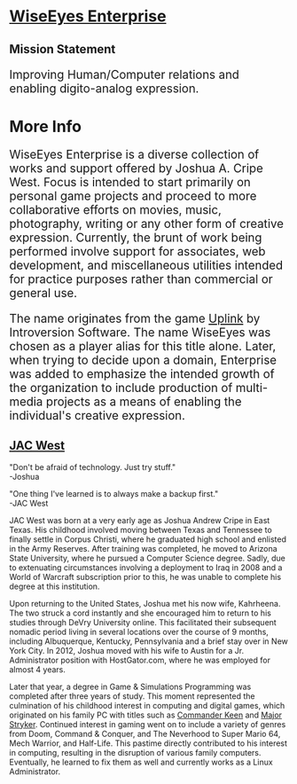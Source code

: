 <html><body><h1><a href="/pages/about-wee.html">WiseEyes Enterprise</a></h1>
<h2>Mission Statement</h2>
<p style="font-size: 1.5em;">Improving Human/Computer relations and enabling digito-analog expression.</p>

<h1><strong>More Info</strong></h1>
<p style="font-size: 1.5em;">WiseEyes Enterprise is a diverse collection of works and support offered by Joshua A. Cripe West. Focus is intended to start primarily on personal game projects and proceed to more collaborative efforts on movies, music, photography, writing or any other form of creative expression. Currently, the brunt of work being performed involve support for associates, web development, and miscellaneous utilities intended for practice purposes rather than commercial or general use.</p>
<p style="font-size: 1.5em;">The name originates from the game <a title="Uplink on Steam" href="http://store.steampowered.com/app/1510/" target="_blank">Uplink</a> by Introversion Software. The name WiseEyes was chosen as a player alias for this title alone. Later, when trying to decide upon a domain, Enterprise was added to emphasize the intended growth of the organization to include production of multi-media projects as a means of enabling the individual's creative expression.</p></body></html><html><body><p>
<h2><a href="/pages/about-jacwest.html">JAC West</a></h2>
<p>"Don't be afraid of technology. Just try stuff."<br/>
-Joshua</p>

<p>"One thing I've learned is to always make a backup first."<br/>
-JAC West</p>

<p>JAC West was born at a very early age as Joshua Andrew Cripe in East Texas. His childhood involved moving between Texas and Tennessee to finally settle in Corpus Christi, where he graduated high school and enlisted in the Army Reserves. After training was completed, he moved to Arizona State University, where he pursued a Computer Science degree. Sadly, due to extenuating circumstances involving a deployment to Iraq in 2008 and a World of Warcraft subscription prior to this, he was unable to complete his degree at this institution.</p>

<p>Upon returning to the United States, Joshua met his now wife, Kahrheena. The two struck a cord instantly and she encouraged him to return to his studies through DeVry University online. This facilitated their subsequent nomadic period living in several locations over the course of 9 months, including Albuquerque, Kentucky, Pennsylvania and a brief stay over in New York City. In 2012, Joshua moved with his wife to Austin for a Jr. Administrator position with HostGator.com, where he was employed for almost 4 years.</p>

<p>Later that year, a degree in Game &amp; Simulations Programming was completed after three years of study. This moment represented the culmination of his childhood interest in computing and digital games, which originated on his family PC with titles such as <a title="Commander Keen: Goodbye Galaxy via RGB Classic Games" href="https://www.classicdosgames.com/online/4keen.html" target="_blank">Commander Keen</a> and <a title="Major Styker via RGB Classic Games" href="https://www.classicdosgames.com/online/strykerfw.html" target="_blank">Major Stryker</a>. Continued interest in gaming went on to include a variety of genres from Doom, Command &amp; Conquer, and The Neverhood to Super Mario 64, Mech Warrior, and Half-Life. This pastime directly contributed to his interest in computing, resulting in the disruption of various family computers. Eventually, he learned to fix them as well and currently works as a Linux Administrator.</p>
</body></html>
